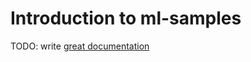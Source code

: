 # Introduction to ml-samples

TODO: write [great documentation](http://jacobian.org/writing/what-to-write/)
